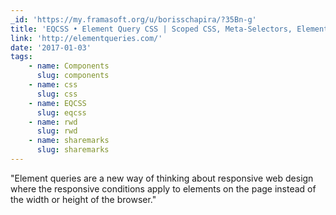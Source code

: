 ```yaml
---
_id: 'https://my.framasoft.org/u/borisschapira/?35Bn-g'
title: 'EQCSS • Element Query CSS | Scoped CSS, Meta-Selectors, Element Queries'
link: 'http://elementqueries.com/'
date: '2017-01-03'
tags:
    - name: Components
      slug: components
    - name: css
      slug: css
    - name: EQCSS
      slug: eqcss
    - name: rwd
      slug: rwd
    - name: sharemarks
      slug: sharemarks
---
```


<div class="markdown"><p>&quot;Element queries are a new way of thinking about responsive web design where the responsive conditions apply to elements on the page instead of the width or height of the browser.&quot;
</p></div>
